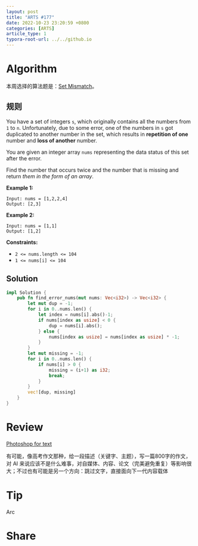 ```yaml
---
layout: post
title: "ARTS #177"
date: 2022-10-23 23:20:59 +0800
categories: [ARTS]
article_type: 1
typora-root-url: ../../github.io
---
```



# Algorithm

本周选择的算法题是：[Set Mismatch](https://leetcode.com/problems/set-mismatch/)。


## 规则

You have a set of integers `s`, which originally contains all the numbers from `1` to `n`. Unfortunately, due to some error, one of the numbers in `s` got duplicated to another number in the set, which results in **repetition of one** number and **loss of another** number.

You are given an integer array `nums` representing the data status of this set after the error.

Find the number that occurs twice and the number that is missing and return *them in the form of an array*.

 

**Example 1:**

```
Input: nums = [1,2,2,4]
Output: [2,3]
```

**Example 2:**

```
Input: nums = [1,1]
Output: [1,2]
```

 

**Constraints:**

- `2 <= nums.length <= 104`
- `1 <= nums[i] <= 104`

## Solution

```rust
impl Solution {
    pub fn find_error_nums(mut nums: Vec<i32>) -> Vec<i32> {
        let mut dup = -1;
        for i in 0..nums.len() {
            let index = nums[i].abs()-1;
            if nums[index as usize] < 0 { 
                dup = nums[i].abs();
            } else {
                nums[index as usize] = nums[index as usize] * -1;
            }
        }
        let mut missing = -1;
        for i in 0..nums.len() {
            if nums[i] > 0 {
                missing = (i+1) as i32;
                break;
            }
        }
        vec![dup, missing]
    }
}
```


# Review

[Photoshop for text](https://stephanango.com/photoshop-for-text)

有可能，像高考作文那种，给一段描述（关键字、主题），写一篇800字的作文，对 AI 来说应该不是什么难事，对自媒体、内容、论文（完美避免重复）等影响很大；不过也有可能是另一个方向：跳过文字，直接面向下一代内容载体

# Tip

Arc

# Share

